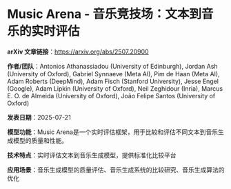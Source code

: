 # Music Arena - 音乐竞技场：文本到音乐的实时评估

**arXiv 文章链接**：https://arxiv.org/abs/2507.20900

**作者/团队**：Antonios Athanassiadou (University of Edinburgh), Jordan Ash (University of Oxford), Gabriel Synnaeve (Meta AI), Pim de Haan (Meta AI), Adam Roberts (DeepMind), Adam Fisch (Stanford University), Jesse Engel (Google), Adam Lipkin (University of Oxford), Neil Zeghidour (Inria), Marcus E. O. de Almeida (University of Oxford), João Felipe Santos (University of Oxford)

**发表日期**：2025-07-21

**模型功能**：Music Arena是一个实时评估框架，用于比较和评估不同文本到音乐生成模型的质量和性能。

**技术特点**：实时评估文本到音乐生成模型，提供标准化比较平台

**应用场景**：音乐生成模型的质量评估、音乐生成系统的比较研究、音乐生成算法的优化